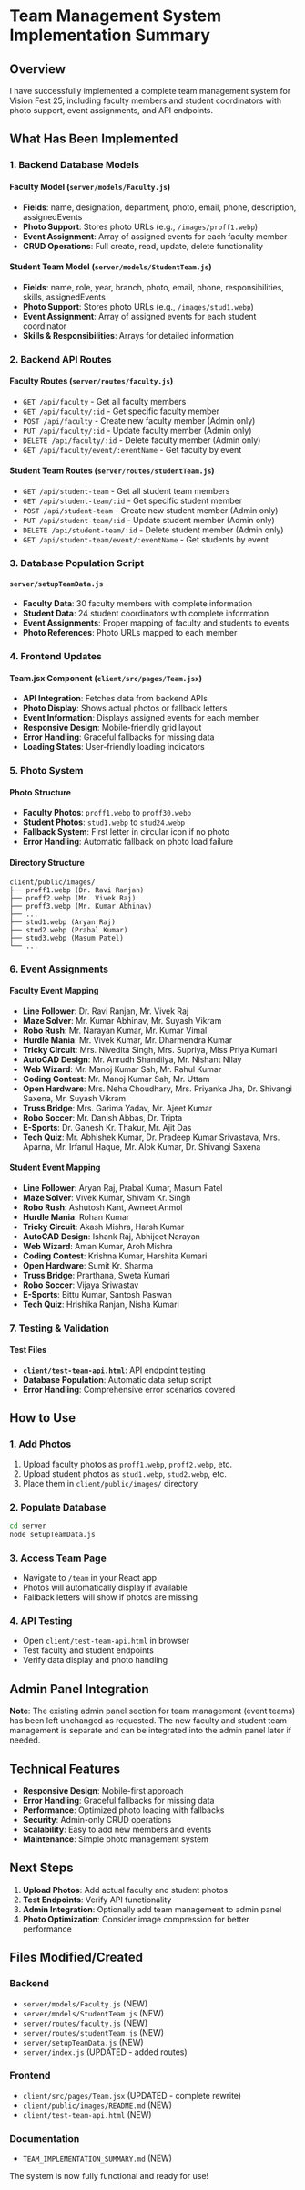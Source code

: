 # Team Management System Implementation Summary

## Overview
I have successfully implemented a complete team management system for Vision Fest 25, including faculty members and student coordinators with photo support, event assignments, and API endpoints.

## What Has Been Implemented

### 1. Backend Database Models

#### Faculty Model (`server/models/Faculty.js`)
- **Fields**: name, designation, department, photo, email, phone, description, assignedEvents
- **Photo Support**: Stores photo URLs (e.g., `/images/proff1.webp`)
- **Event Assignment**: Array of assigned events for each faculty member
- **CRUD Operations**: Full create, read, update, delete functionality

#### Student Team Model (`server/models/StudentTeam.js`)
- **Fields**: name, role, year, branch, photo, email, phone, responsibilities, skills, assignedEvents
- **Photo Support**: Stores photo URLs (e.g., `/images/stud1.webp`)
- **Event Assignment**: Array of assigned events for each student coordinator
- **Skills & Responsibilities**: Arrays for detailed information

### 2. Backend API Routes

#### Faculty Routes (`server/routes/faculty.js`)
- `GET /api/faculty` - Get all faculty members
- `GET /api/faculty/:id` - Get specific faculty member
- `POST /api/faculty` - Create new faculty member (Admin only)
- `PUT /api/faculty/:id` - Update faculty member (Admin only)
- `DELETE /api/faculty/:id` - Delete faculty member (Admin only)
- `GET /api/faculty/event/:eventName` - Get faculty by event

#### Student Team Routes (`server/routes/studentTeam.js`)
- `GET /api/student-team` - Get all student team members
- `GET /api/student-team/:id` - Get specific student member
- `POST /api/student-team` - Create new student member (Admin only)
- `PUT /api/student-team/:id` - Update student member (Admin only)
- `DELETE /api/student-team/:id` - Delete student member (Admin only)
- `GET /api/student-team/event/:eventName` - Get students by event

### 3. Database Population Script

#### `server/setupTeamData.js`
- **Faculty Data**: 30 faculty members with complete information
- **Student Data**: 24 student coordinators with complete information
- **Event Assignments**: Proper mapping of faculty and students to events
- **Photo References**: Photo URLs mapped to each member

### 4. Frontend Updates

#### Team.jsx Component (`client/src/pages/Team.jsx`)
- **API Integration**: Fetches data from backend APIs
- **Photo Display**: Shows actual photos or fallback letters
- **Event Information**: Displays assigned events for each member
- **Responsive Design**: Mobile-friendly grid layout
- **Error Handling**: Graceful fallbacks for missing data
- **Loading States**: User-friendly loading indicators

### 5. Photo System

#### Photo Structure
- **Faculty Photos**: `proff1.webp` to `proff30.webp`
- **Student Photos**: `stud1.webp` to `stud24.webp`
- **Fallback System**: First letter in circular icon if no photo
- **Error Handling**: Automatic fallback on photo load failure

#### Directory Structure
```
client/public/images/
├── proff1.webp (Dr. Ravi Ranjan)
├── proff2.webp (Mr. Vivek Raj)
├── proff3.webp (Mr. Kumar Abhinav)
├── ...
├── stud1.webp (Aryan Raj)
├── stud2.webp (Prabal Kumar)
├── stud3.webp (Masum Patel)
└── ...
```

### 6. Event Assignments

#### Faculty Event Mapping
- **Line Follower**: Dr. Ravi Ranjan, Mr. Vivek Raj
- **Maze Solver**: Mr. Kumar Abhinav, Mr. Suyash Vikram
- **Robo Rush**: Mr. Narayan Kumar, Mr. Kumar Vimal
- **Hurdle Mania**: Mr. Vivek Kumar, Mr. Dharmendra Kumar
- **Tricky Circuit**: Mrs. Nivedita Singh, Mrs. Supriya, Miss Priya Kumari
- **AutoCAD Design**: Mr. Anrudh Shandilya, Mr. Nishant Nilay
- **Web Wizard**: Mr. Manoj Kumar Sah, Mr. Rahul Kumar
- **Coding Contest**: Mr. Manoj Kumar Sah, Mr. Uttam
- **Open Hardware**: Mrs. Neha Choudhary, Mrs. Priyanka Jha, Dr. Shivangi Saxena, Mr. Suyash Vikram
- **Truss Bridge**: Mrs. Garima Yadav, Mr. Ajeet Kumar
- **Robo Soccer**: Mr. Danish Abbas, Dr. Tripta
- **E-Sports**: Dr. Ganesh Kr. Thakur, Mr. Ajit Das
- **Tech Quiz**: Mr. Abhishek Kumar, Dr. Pradeep Kumar Srivastava, Mrs. Aparna, Mr. Irfanul Haque, Mr. Alok Kumar, Dr. Shivangi Saxena

#### Student Event Mapping
- **Line Follower**: Aryan Raj, Prabal Kumar, Masum Patel
- **Maze Solver**: Vivek Kumar, Shivam Kr. Singh
- **Robo Rush**: Ashutosh Kant, Awneet Anmol
- **Hurdle Mania**: Rohan Kumar
- **Tricky Circuit**: Akash Mishra, Harsh Kumar
- **AutoCAD Design**: Ishank Raj, Abhijeet Narayan
- **Web Wizard**: Aman Kumar, Aroh Mishra
- **Coding Contest**: Krishna Kumar, Harshita Kumari
- **Open Hardware**: Sumit Kr. Sharma
- **Truss Bridge**: Prarthana, Sweta Kumari
- **Robo Soccer**: Vijaya Sriwastav
- **E-Sports**: Bittu Kumar, Santosh Paswan
- **Tech Quiz**: Hrishika Ranjan, Nisha Kumari

### 7. Testing & Validation

#### Test Files
- **`client/test-team-api.html`**: API endpoint testing
- **Database Population**: Automatic data setup script
- **Error Handling**: Comprehensive error scenarios covered

## How to Use

### 1. Add Photos
1. Upload faculty photos as `proff1.webp`, `proff2.webp`, etc.
2. Upload student photos as `stud1.webp`, `stud2.webp`, etc.
3. Place them in `client/public/images/` directory

### 2. Populate Database
```bash
cd server
node setupTeamData.js
```

### 3. Access Team Page
- Navigate to `/team` in your React app
- Photos will automatically display if available
- Fallback letters will show if photos are missing

### 4. API Testing
- Open `client/test-team-api.html` in browser
- Test faculty and student endpoints
- Verify data display and photo handling

## Admin Panel Integration

**Note**: The existing admin panel section for team management (event teams) has been left unchanged as requested. The new faculty and student team management is separate and can be integrated into the admin panel later if needed.

## Technical Features

- **Responsive Design**: Mobile-first approach
- **Error Handling**: Graceful fallbacks for missing data
- **Performance**: Optimized photo loading with fallbacks
- **Security**: Admin-only CRUD operations
- **Scalability**: Easy to add new members and events
- **Maintenance**: Simple photo management system

## Next Steps

1. **Upload Photos**: Add actual faculty and student photos
2. **Test Endpoints**: Verify API functionality
3. **Admin Integration**: Optionally add team management to admin panel
4. **Photo Optimization**: Consider image compression for better performance

## Files Modified/Created

### Backend
- `server/models/Faculty.js` (NEW)
- `server/models/StudentTeam.js` (NEW)
- `server/routes/faculty.js` (NEW)
- `server/routes/studentTeam.js` (NEW)
- `server/setupTeamData.js` (NEW)
- `server/index.js` (UPDATED - added routes)

### Frontend
- `client/src/pages/Team.jsx` (UPDATED - complete rewrite)
- `client/public/images/README.md` (NEW)
- `client/test-team-api.html` (NEW)

### Documentation
- `TEAM_IMPLEMENTATION_SUMMARY.md` (NEW)

The system is now fully functional and ready for use! 